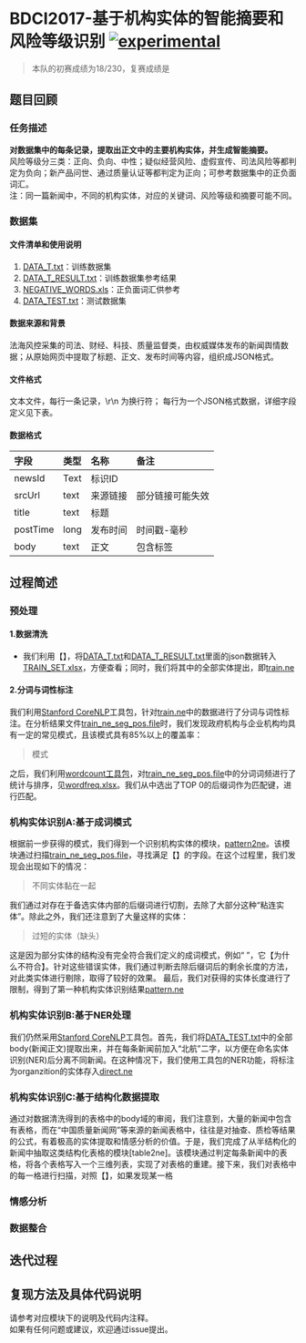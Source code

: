 # BDCI2017-基于机构实体的智能摘要和风险等级识别 [![experimental](http://badges.github.io/stability-badges/dist/experimental.svg)](http://github.com/badges/stability-badges)
> 本队的初赛成绩为18/230，复赛成绩是
## 题目回顾
### 任务描述
**对数据集中的每条记录，提取出正文中的主要机构实体，并生成智能摘要。**</br>
风险等级分三类：正向、负向、中性；疑似经营风险、虚假宣传、司法风险等都判定为负向；新产品问世、通过质量认证等都判定为正向；可参考数据集中的正负面词汇。</br>
注：同一篇新闻中，不同的机构实体，对应的关键词、风险等级和摘要可能不同。
### 数据集
#### 文件清单和使用说明
1. [DATA_T.txt]()：训练数据集
2. [DATA_T_RESULT.txt]()：训练数据集参考结果
3. [NEGATIVE_WORDS.xls]()：正负面词汇供参考
4. [DATA_TEST.txt]()：测试数据集
#### 数据来源和背景
法海风控采集的司法、财经、科技、质量监督类，由权威媒体发布的新闻舆情数据；从原始网页中提取了标题、正文、发布时间等内容，组织成JSON格式。
#### 文件格式
文本文件，每行一条记录，\r\n 为换行符；
每行为一个JSON格式数据，详细字段定义见下表。
#### 数据格式

|字段|类型|名称|备注|
|:--|:--|:--|:--|
|newsId|Text|标识ID||
|srcUrl|text|来源链接|部分链接可能失效|
|title|text|标题||
|postTime|long|发布时间|时间戳-毫秒|
|body|text|正文|包含标签|

## 过程简述
### 预处理
#### 1.数据清洗
- 我们利用【】，将[DATA_T.txt]()和[DATA_T_RESULT.txt]()里面的json数据转入[TRAIN_SET.xlsx]()，方便查看；同时，我们将其中的全部实体提出，即[train.ne]()
#### 2.分词与词性标注
我们利用[Stanford CoreNLP]()工具包，针对[train.ne]()中的数据进行了分词与词性标注。在分析结果文件[train_ne_seg_pos.file]()时，我们发现政府机构与企业机构均具有一定的常见模式，且该模式具有85%以上的覆盖率：

> 模式

之后，我们利用[wordcount工具包]()，对[train_ne_seg_pos.file]()中的分词词频进行了统计与排序，见[wordfreq.xlsx]()。我们从中选出了TOP 0的后缀词作为匹配键，进行匹配。

### 机构实体识别A:基于成词模式

根据前一步获得的模式，我们得到一个识别机构实体的模块，[pattern2ne]()。该模块通过扫描[train_ne_seg_pos.file]()，寻找满足【】的字段。在这个过程里，我们发现会出现如下的情况：

> 不同实体黏在一起

我们通过对存在于备选实体内部的后缀词进行切割，去除了大部分这种“粘连实体”。除此之外，我们还注意到了大量这样的实体：

> 过短的实体（缺头）

这是因为部分实体的结构没有完全符合我们定义的成词模式，例如“ ”，它【为什么不符合】。针对这些错误实体，我们通过判断去除后缀词后的剩余长度的方法，对此类实体进行剔除，取得了较好的效果。
最后，我们对获得的实体长度进行了限制，得到了第一种机构实体识别结果[pattern.ne]()

### 机构实体识别B:基于NER处理

我们仍然采用[Stanford CoreNLP]()工具包。首先，我们将[DATA_TEST.txt]()中的全部body(新闻正文)提取出来，并在每条新闻前加入“北航”二字，以方便在命名实体识别(NER)后分离不同新闻。在这种情况下，我们使用工具包的NER功能，将标注为organzition的实体存入[direct.ne]()

### 机构实体识别C:基于结构化数据提取

通过对数据清洗得到的表格中的body域的审阅，我们注意到，大量的新闻中包含有表格，而在“中国质量新闻网”等来源的新闻表格中，往往是对抽查、质检等结果的公式，有着极高的实体提取和情感分析的价值。于是，我们完成了从半结构化的新闻中抽取这类结构化表格的模块[table2ne]。该模块通过判定每条新闻中的表格，将各个表格写入一个三维列表，实现了对表格的重建。接下来，我们对表格中的每一格进行扫描，对照【】，如果发现某一格

### 情感分析

### 数据整合

## 迭代过程

## 复现方法及具体代码说明
请参考对应模块下的说明及代码内注释。</br>
如果有任何问题或建议，欢迎通过issue提出。
